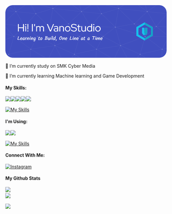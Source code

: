 ![Header](/img/github-header-image.png)



<!--
**VanoStudio/VanoStudio** is a ✨ _special_ ✨ repository because its `README.md` (this file) appears on your GitHub profile.

Here are some ideas to get you started:

- 🔭 I’m currently working on ...
- 🌱 I’m currently learning ...
- 👯 I’m looking to collaborate on ...
- 🤔 I’m looking for help with ...
- 💬 Ask me about ...
- 📫 How to reach me: ...
- 😄 Pronouns: ...
- ⚡ Fun fact: ...
-->
🔭 I’m currently study on SMK Cyber Media

🌱 I’m currently learning Machine learning and Game Development 
#### My Skills:
<img src="https://img.shields.io/badge/HTML5-E34F26?style=for-the-badge&logo=html5&logoColor=white"/><img src="https://img.shields.io/badge/CSS3-1572B6?style=for-the-badge&logo=css3&logoColor=white"/><img src="https://img.shields.io/badge/C%23-239120?style=for-the-badge&logo=csharp&logoColor=white"/><img src="https://img.shields.io/badge/Python-FFD43B?style=for-the-badge&logo=python&logoColor=blue"/><img src="https://img.shields.io/badge/Scratch-4D97FF?style=for-the-badge&logo=Scratch&logoColor=whites"/>

[![My Skills](https://skillicons.dev/icons?i=kotlin,unity,godot,bootstrap,perline=4)](https://skillicons.dev)

#### I'm Using:
<img src="https://img.shields.io/badge/VSCode-0078D4?style=for-the-badge&logo=visual%20studio%20code&logoColor=white"><img src="https://img.shields.io/badge/Visual_Studio-5C2D91?style=for-the-badge&logo=visual%20studio&logoColor=white">

[![My Skills](https://skillicons.dev/icons?i=androidstudio,windows&perline=3)](https://skillicons.dev)

#### Connect With Me:
[![Instagram](https://img.shields.io/badge/Instagram-E4405F?style=for-the-badge&logo=instagramlogoColor=white)](https://www.instagram.com/vanvan.gktau/profilecard/?igsh=bGswNjQzZnBqeGR4)


#### My Github Stats
![](https://nirzak-streak-stats.vercel.app/?user=vanostudio&theme=radical&hide_border=false)<br/>
![](https://github-readme-stats.vercel.app/api/top-langs/?username=vanostudio&theme=radical&hide_border=false&include_all_commits=true&count_private=true&layout=compact)

![](https://github-profile-trophy.vercel.app/?username=vanostudio&theme=radical&no-frame=false&no-bg=true&margin-w=4)

